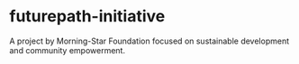 # futurepath-initiative
A project by Morning-Star Foundation focused on sustainable development and community empowerment.
